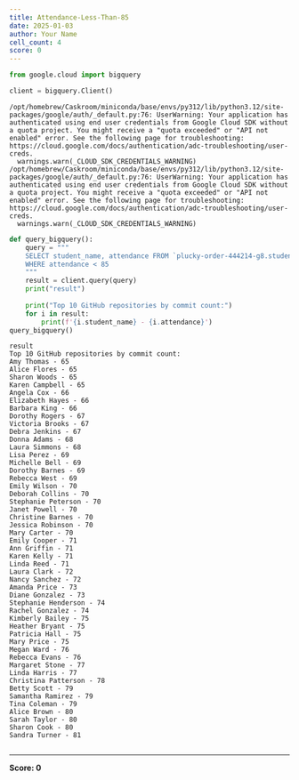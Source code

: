 ```yaml
---
title: Attendance-Less-Than-85
date: 2025-01-03
author: Your Name
cell_count: 4
score: 0
---
```


```python
from google.cloud import bigquery
```


```python
client = bigquery.Client()
```

    /opt/homebrew/Caskroom/miniconda/base/envs/py312/lib/python3.12/site-packages/google/auth/_default.py:76: UserWarning: Your application has authenticated using end user credentials from Google Cloud SDK without a quota project. You might receive a "quota exceeded" or "API not enabled" error. See the following page for troubleshooting: https://cloud.google.com/docs/authentication/adc-troubleshooting/user-creds. 
      warnings.warn(_CLOUD_SDK_CREDENTIALS_WARNING)
    /opt/homebrew/Caskroom/miniconda/base/envs/py312/lib/python3.12/site-packages/google/auth/_default.py:76: UserWarning: Your application has authenticated using end user credentials from Google Cloud SDK without a quota project. You might receive a "quota exceeded" or "API not enabled" error. See the following page for troubleshooting: https://cloud.google.com/docs/authentication/adc-troubleshooting/user-creds. 
      warnings.warn(_CLOUD_SDK_CREDENTIALS_WARNING)



```python
def query_bigquery():
    query = """
    SELECT student_name, attendance FROM `plucky-order-444214-g8.student_data.student_data_madhuri` 
    WHERE attendance < 85
    """
    result = client.query(query)
    print("result")
    
    print("Top 10 GitHub repositories by commit count:")
    for i in result:
        print(f'{i.student_name} - {i.attendance}')
query_bigquery()
```

    result
    Top 10 GitHub repositories by commit count:
    Amy Thomas - 65
    Alice Flores - 65
    Sharon Woods - 65
    Karen Campbell - 65
    Angela Cox - 66
    Elizabeth Hayes - 66
    Barbara King - 66
    Dorothy Rogers - 67
    Victoria Brooks - 67
    Debra Jenkins - 67
    Donna Adams - 68
    Laura Simmons - 68
    Lisa Perez - 69
    Michelle Bell - 69
    Dorothy Barnes - 69
    Rebecca West - 69
    Emily Wilson - 70
    Deborah Collins - 70
    Stephanie Peterson - 70
    Janet Powell - 70
    Christine Barnes - 70
    Jessica Robinson - 70
    Mary Carter - 70
    Emily Cooper - 71
    Ann Griffin - 71
    Karen Kelly - 71
    Linda Reed - 71
    Laura Clark - 72
    Nancy Sanchez - 72
    Amanda Price - 73
    Diane Gonzalez - 73
    Stephanie Henderson - 74
    Rachel Gonzalez - 74
    Kimberly Bailey - 75
    Heather Bryant - 75
    Patricia Hall - 75
    Mary Price - 75
    Megan Ward - 76
    Rebecca Evans - 76
    Margaret Stone - 77
    Linda Harris - 77
    Christina Patterson - 78
    Betty Scott - 79
    Samantha Ramirez - 79
    Tina Coleman - 79
    Alice Brown - 80
    Sarah Taylor - 80
    Sharon Cook - 80
    Sandra Turner - 81



```python

```


---
**Score: 0**
